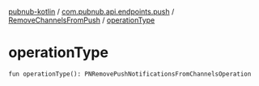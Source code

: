 [pubnub-kotlin](../../index.md) / [com.pubnub.api.endpoints.push](../index.md) / [RemoveChannelsFromPush](index.md) / [operationType](./operation-type.md)

# operationType

`fun operationType(): PNRemovePushNotificationsFromChannelsOperation`